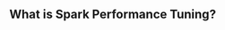 ## **What is Spark Performance Tuning?**
<!--stackedit_data:
eyJoaXN0b3J5IjpbLTE5OTgxMTg4MzMsLTIwODg3NDY2MTIsMz
kwODI3Njk3LC02NDA2ODg3NjUsNDU0MDk4MjkwLC0xMjQ1NjE5
MTE0LDE2Mjc4NTQwMTcsLTE3OTc3MDI2NDgsLTE2NTQzMDAzNS
w3ODYzODM0ODUsLTczMDM2MTMyNywtMjAzMDcwMjkyNiw1Mzg4
NTI5ODYsMjc0NTcxMjA3LDEwODI5MDM2MDksMTcwMDU5OTU1MC
wxNTk3OTA2ODAsMTI3MTYxOTc2LDMxMTUzMzk0NiwzNTgwODg2
MzRdfQ==
-->
